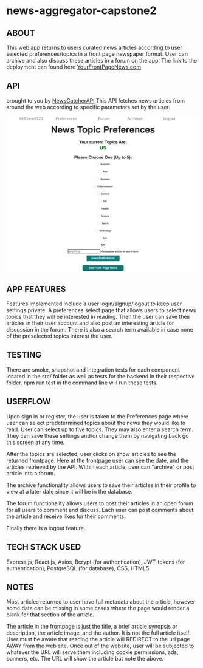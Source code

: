 # news-aggregator-capstone2
## ABOUT
This web app returns to users curated news articles according to user selected preferences/topics in a front page newspaper format. User can archive and also discuss these articles in a forum on the app. The link to the deployment can found here [YourFrontPageNews.com](https://frontpage-news-agg.onrender.com/)

## API
brought to you by [NewsCatcherAPI](https://app.newscatcherapi.com) This API fetches news articles from around the web according to specific parameters set by the user.   

![title](pictures/Image1.png)


## APP FEATURES
Features implemented include a user login/signup/logout to keep user settings private. A preferences select page that allows users to select news topics that they will be interested in reading. Then the user can save their articles in their user account and also post an interesting article for discussion in the forum. There is also a search term available in case none of the preselected topics interest the user. 

## TESTING
There are smoke, snapshot and integration tests for each component located in the src/ folder as well as tests for the backend in their respective folder. npm run test in the command line will run these tests.

## USERFLOW
Upon sign in or register, the user is taken to the Preferences page where user can select predetermined topics about the news they would like to read. User can select up to five topics. They may also enter a search term. They can save these settings and/or change them by navigating back go this screen at any time. 

After the topics are selected, user clicks on show articles to see the returned frontpage. Here at the frontpage user can see the date, and the articles retrieved by the API. Within each article, user can "archive" or post article into a forum. 

The archive functionality allows users to save their articles in their profile to view at a later date since it will be in the database.

The forum functionality allows users to post their articles in an open forum for all users to comment and discuss. Each user can post comments about the article and receive likes for their comments. 

Finally there is a logout feature.

## TECH STACK USED
Express.js, React.js, Axios, Bcrypt (for authentication), JWT-tokens (for authentication), PostgreSQL (for database), CSS, HTML5

## NOTES
Most articles returned to user have full metadata about the article, however some data can be missing in some cases where the page would render a blank for that section of the article.

The article in the frontpage is just the title, a brief article synopsis or description, the article image, and the author. It is not the full article itself. User must be aware that reading the article will REDIRECT to the url page AWAY from the web site. Once out of the website, user will be subjected to whatever the URL will serve them including cookie permissions, ads, banners, etc. The URL will show the article but note the above.

